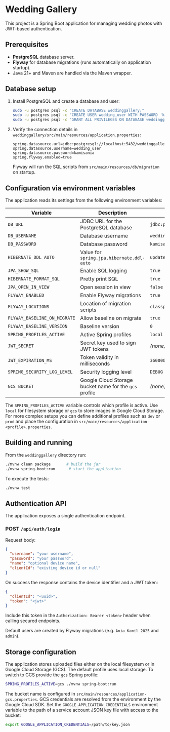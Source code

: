 # Wedding Gallery

This project is a Spring Boot application for managing wedding photos with JWT-based authentication.

## Prerequisites

- **PostgreSQL** database server.
- **Flyway** for database migrations (runs automatically on application startup).
- Java 21+ and Maven are handled via the Maven wrapper.

## Database setup

1. Install PostgreSQL and create a database and user:
   ```bash
   sudo -u postgres psql -c "CREATE DATABASE weddinggallery;"
   sudo -u postgres psql -c "CREATE USER wedding_user WITH PASSWORD 'kamisania';"
   sudo -u postgres psql -c "GRANT ALL PRIVILEGES ON DATABASE weddinggallery TO wedding_user;"
   ```
2. Verify the connection details in `weddinggallery/src/main/resources/application.properties`:
   ```properties
   spring.datasource.url=jdbc:postgresql://localhost:5432/weddinggallery
   spring.datasource.username=wedding_user
   spring.datasource.password=kamisania
   spring.flyway.enabled=true
   ```
   Flyway will run the SQL scripts from `src/main/resources/db/migration` on startup.

## Configuration via environment variables

The application reads its settings from the following environment variables:

| Variable | Description | Default |
|----------|-------------|---------|
| `DB_URL` | JDBC URL for the PostgreSQL database | `jdbc:postgresql://localhost:5432/weddinggallery` |
| `DB_USERNAME` | Database username | `wedding_user` |
| `DB_PASSWORD` | Database password | `kamisania` |
| `HIBERNATE_DDL_AUTO` | Value for `spring.jpa.hibernate.ddl-auto` | `update` |
| `JPA_SHOW_SQL` | Enable SQL logging | `true` |
| `HIBERNATE_FORMAT_SQL` | Pretty print SQL | `true` |
| `JPA_OPEN_IN_VIEW` | Open session in view | `false` |
| `FLYWAY_ENABLED` | Enable Flyway migrations | `true` |
| `FLYWAY_LOCATIONS` | Location of migration scripts | `classpath:db/migration` |
| `FLYWAY_BASELINE_ON_MIGRATE` | Allow baseline on migrate | `true` |
| `FLYWAY_BASELINE_VERSION` | Baseline version | `0` |
| `SPRING_PROFILES_ACTIVE` | Active Spring profiles | `local` |
| `JWT_SECRET` | Secret key used to sign JWT tokens | *(none)* |
| `JWT_EXPIRATION_MS` | Token validity in milliseconds | `3600000` |
| `SPRING_SECURITY_LOG_LEVEL` | Security logging level | `DEBUG` |
| `GCS_BUCKET` | Google Cloud Storage bucket name for the `gcs` profile | *(none)* |

The `SPRING_PROFILES_ACTIVE` variable controls which profile is active. Use `local` for filesystem storage or `gcs` to store images in Google Cloud Storage.
For more complex setups you can define additional profiles such as `dev` or `prod` and place the configuration in `src/main/resources/application-<profile>.properties`.

## Building and running

From the `weddinggallery` directory run:

```bash
./mvnw clean package       # build the jar
./mvnw spring-boot:run      # start the application
```

To execute the tests:

```bash
./mvnw test
```

## Authentication API

The application exposes a single authentication endpoint.

### POST `/api/auth/login`

Request body:
```json
{
  "username": "your username",
  "password": "your password",
  "name": "optional device name",
  "clientId": "existing device id or null"
}
```

On success the response contains the device identifier and a JWT token:
```json
{
  "clientId": "<uuid>",
  "token": "<jwt>"
}
```
Include this token in the `Authorization: Bearer <token>` header when calling secured endpoints.

Default users are created by Flyway migrations (e.g. `Ania_Kamil_2025` and `admin`).

## Storage configuration

The application stores uploaded files either on the local filesystem or in
Google Cloud Storage (GCS). The default profile uses local storage. To switch to
GCS provide the `gcs` Spring profile:

```bash
SPRING_PROFILES_ACTIVE=gcs ./mvnw spring-boot:run
```

The bucket name is configured in `src/main/resources/application-gcs.properties`.
GCS credentials are resolved from the environment by the Google Cloud SDK. Set
the `GOOGLE_APPLICATION_CREDENTIALS` environment variable to the path of a
service account JSON key file with access to the bucket:

```bash
export GOOGLE_APPLICATION_CREDENTIALS=/path/to/key.json
```

